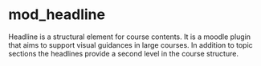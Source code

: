 # mod_headline
Headline is a structural element for course contents. It is a moodle plugin that aims to support visual guidances in large courses. In addition to topic sections the headlines provide a second level in the course structure. 